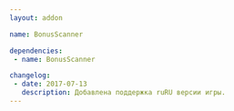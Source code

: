 ```yaml
---
layout: addon

name: BonusScanner

dependencies:
 - name: BonusScanner

changelog:
 - date: 2017-07-13
   description: Добавлена поддержка ruRU версии игры.
---
```

